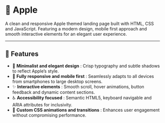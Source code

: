 # 🍏 Apple

A clean and responsive Apple themed landing page built with HTML, CSS and JavaScript. Featuring a modern design, mobile first approach and smooth interactive elements for an elegant user experience.

---

## 🚀 Features  
- 🍎 **Minimalist and elegant design** : Crisp typography and subtle shadows to reflect Apple’s style.  
- 📱 **Fully responsive and mobile first** : Seamlessly adapts to all devices from smartphones to large desktop screens.  
- ✨ **Interactive elements** : Smooth scroll, hover animations, button feedback and dynamic content sections.  
- ♿ **Accessibility focused** : Semantic HTML5, keyboard navigable and ARIA attributes for inclusivity.  
- 🎨 **Custom CSS animations and transitions** : Enhances user engagement without compromising performance.
